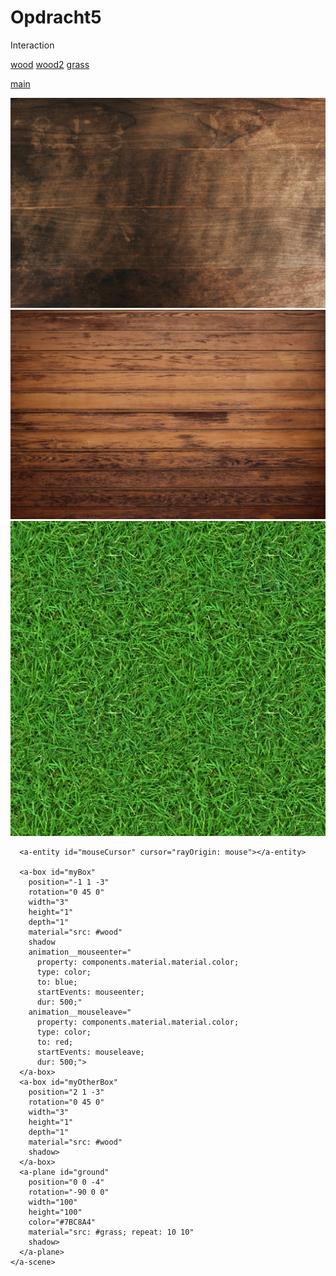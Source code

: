 # Opdracht5
Interaction

[wood](https://user-images.githubusercontent.com/86419683/123458679-9a6d1800-d5e5-11eb-9a73-477f0a91fbe1.jpg)
[wood2](https://user-images.githubusercontent.com/86419683/123458690-9e009f00-d5e5-11eb-9601-db647175fb68.jpg)
[grass](https://user-images.githubusercontent.com/86419683/123458704-a1942600-d5e5-11eb-8ec8-d1a127d1e0f2.jpg)

[main](https://github.com/lotteeymann/Opdracht5/blob/e96ef62b797362906172e67c0918dd550d883b42/main.js)

<!DOCTYPE html>
<html>
  <head>
    <meta charset="utf-8">
    <title>Hello, WebVR! • A-Frame</title>
    <meta name="viewport" content="width=device-width">
    <script src="https://aframe.io/releases/1.0.4/aframe.min.js"></script>
    <script src="main.js" defer></script>
  </head>
  <body>
    <a-scene background="color: #333333">
      <a-assets>
          <img id="wood" src="wood.jpg" />
          <img id="wood2" src="wood2.jpg" />
          <img id="grass" src="grass.jpg" />
      </a-assets>

      <a-entity id="mouseCursor" cursor="rayOrigin: mouse"></a-entity>

      <a-box id="myBox" 
        position="-1 1 -3" 
        rotation="0 45 0" 
        width="3" 
        height="1" 
        depth="1" 
        material="src: #wood"
        shadow 
        animation__mouseenter="
          property: components.material.material.color; 
          type: color; 
          to: blue; 
          startEvents: mouseenter; 
          dur: 500;"
        animation__mouseleave="
          property: components.material.material.color; 
          type: color; 
          to: red; 
          startEvents: mouseleave; 
          dur: 500;">  
      </a-box>
      <a-box id="myOtherBox" 
        position="2 1 -3" 
        rotation="0 45 0" 
        width="3" 
        height="1" 
        depth="1" 
        material="src: #wood"
        shadow>  
      </a-box>
      <a-plane id="ground"
        position="0 0 -4" 
        rotation="-90 0 0" 
        width="100" 
        height="100" 
        color="#7BC8A4" 
        material="src: #grass; repeat: 10 10"
        shadow>
      </a-plane> 
    </a-scene>
  </body>
</html>
